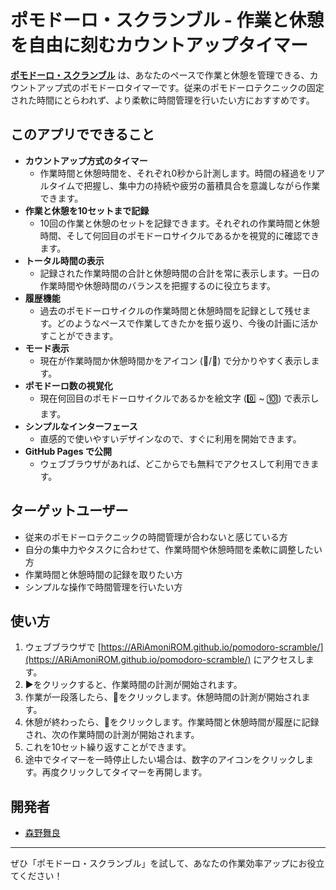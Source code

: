 # ポモドーロ・スクランブル - 作業と休憩を自由に刻むカウントアップタイマー

**[ポモドーロ・スクランブル](https://ARiAmoniROM.github.io/pomodoro-scramble/)** は、あなたのペースで作業と休憩を管理できる、カウントアップ式のポモドーロタイマーです。従来のポモドーロテクニックの固定された時間にとらわれず、より柔軟に時間管理を行いたい方におすすめです。

## このアプリでできること

* **カウントアップ方式のタイマー**
    - 作業時間と休憩時間を、それぞれ0秒から計測します。時間の経過をリアルタイムで把握し、集中力の持続や疲労の蓄積具合を意識しながら作業できます。
* **作業と休憩を10セットまで記録**
    - 10回の作業と休憩のセットを記録できます。それぞれの作業時間と休憩時間、そして何回目のポモドーロサイクルであるかを視覚的に確認できます。
* **トータル時間の表示**
    - 記録された作業時間の合計と休憩時間の合計を常に表示します。一日の作業時間や休憩時間のバランスを把握するのに役立ちます。
* **履歴機能**
    - 過去のポモドーロサイクルの作業時間と休憩時間を記録として残せます。どのようなペースで作業してきたかを振り返り、今後の計画に活かすことができます。
* **モード表示**
    - 現在が作業時間か休憩時間かをアイコン (🍅/🫠) で分かりやすく表示します。
* **ポモドーロ数の視覚化**
    - 現在何回目のポモドーロサイクルであるかを絵文字 (0️⃣ ~ 🔟) で表示します。
* **シンプルなインターフェース**
    - 直感的で使いやすいデザインなので、すぐに利用を開始できます。
* **GitHub Pages で公開**
    - ウェブブラウザがあれば、どこからでも無料でアクセスして利用できます。

## ターゲットユーザー

* 従来のポモドーロテクニックの時間管理が合わないと感じている方
* 自分の集中力やタスクに合わせて、作業時間や休憩時間を柔軟に調整したい方
* 作業時間と休憩時間の記録を取りたい方
* シンプルな操作で時間管理を行いたい方

## 使い方

1.  ウェブブラウザで [https://ARiAmoniROM.github.io/pomodoro-scramble/](https://ARiAmoniROM.github.io/pomodoro-scramble/) にアクセスします。
2.  ▶️をクリックすると、作業時間の計測が開始されます。
3.  作業が一段落したら、🍅をクリックします。休憩時間の計測が開始されます。
4.  休憩が終わったら、🫠をクリックします。作業時間と休憩時間が履歴に記録され、次の作業時間の計測が開始されます。
5.  これを10セット繰り返すことができます。
6.  途中でタイマーを一時停止したい場合は、数字のアイコンをクリックします。再度クリックしてタイマーを再開します。

## 開発者

* [森野舞良](https://github.com/ARiAmoniROM)

---

ぜひ「ポモドーロ・スクランブル」を試して、あなたの作業効率アップにお役立てください！
